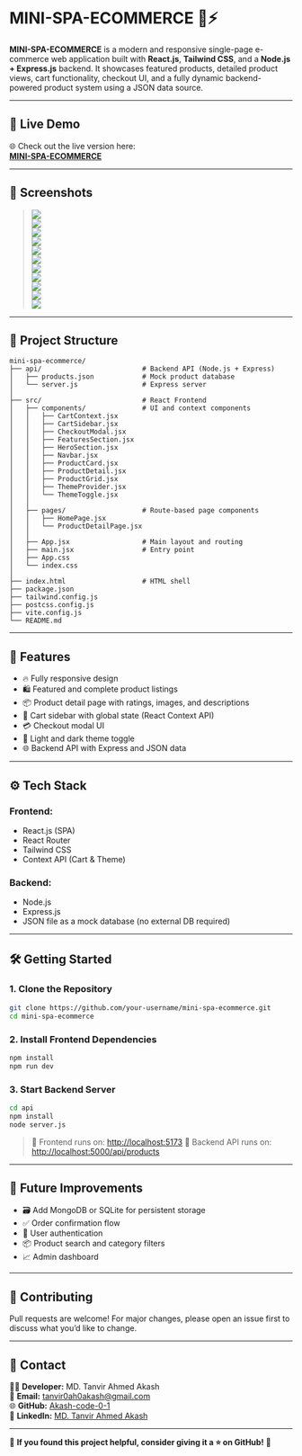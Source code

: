 # MINI-SPA-ECOMMERCE 🛒⚡

**MINI-SPA-ECOMMERCE** is a modern and responsive single-page e-commerce web application built with **React.js**, **Tailwind CSS**, and a **Node.js + Express.js** backend. It showcases featured products, detailed product views, cart functionality, checkout UI, and a fully dynamic backend-powered product system using a JSON data source.

---

## 🔗 Live Demo

🌐 Check out the live version here:  
**[MINI-SPA-ECOMMERCE](https://mini-spa-e-commerce-tanvir0ah0akash-gmailcoms-projects.vercel.app/)**  


---

## 📸 Screenshots

> ![](https://github.com/Akash-code-0-1/Mini-SPA-E-Commerce/blob/main/src/project_output_images/1.PNG)  
> ![](https://github.com/Akash-code-0-1/Mini-SPA-E-Commerce/blob/main/src/project_output_images/2.PNG)  
> ![](https://github.com/Akash-code-0-1/Mini-SPA-E-Commerce/blob/main/src/project_output_images/3.PNG)  
> ![](https://github.com/Akash-code-0-1/Mini-SPA-E-Commerce/blob/main/src/project_output_images/4.PNG)  
> ![](https://github.com/Akash-code-0-1/Mini-SPA-E-Commerce/blob/main/src/project_output_images/5.PNG)  
> ![](https://github.com/Akash-code-0-1/Mini-SPA-E-Commerce/blob/main/src/project_output_images/6.PNG)  
> ![](https://github.com/Akash-code-0-1/Mini-SPA-E-Commerce/blob/main/src/project_output_images/7.PNG)  
> ![](https://github.com/Akash-code-0-1/Mini-SPA-E-Commerce/blob/main/src/project_output_images/8.PNG)  
> ![](https://github.com/Akash-code-0-1/Mini-SPA-E-Commerce/blob/main/src/project_output_images/9.PNG)  
> ![](https://github.com/Akash-code-0-1/Mini-SPA-E-Commerce/blob/main/src/project_output_images/10.PNG)  
> ![](https://github.com/Akash-code-0-1/Mini-SPA-E-Commerce/blob/main/src/project_output_images/11.PNG)  


---

## 📂 Project Structure  

```
mini-spa-ecommerce/
├── api/                         # Backend API (Node.js + Express)
│   ├── products.json            # Mock product database
│   └── server.js                # Express server
│
├── src/                         # React Frontend
│   ├── components/              # UI and context components
│   │   ├── CartContext.jsx
│   │   ├── CartSidebar.jsx
│   │   ├── CheckoutModal.jsx
│   │   ├── FeaturesSection.jsx
│   │   ├── HeroSection.jsx
│   │   ├── Navbar.jsx
│   │   ├── ProductCard.jsx
│   │   ├── ProductDetail.jsx
│   │   ├── ProductGrid.jsx
│   │   ├── ThemeProvider.jsx
│   │   └── ThemeToggle.jsx
│   │
│   ├── pages/                   # Route-based page components
│   │   ├── HomePage.jsx
│   │   └── ProductDetailPage.jsx
│   │
│   ├── App.jsx                  # Main layout and routing
│   ├── main.jsx                 # Entry point
│   ├── App.css
│   └── index.css
│
├── index.html                   # HTML shell
├── package.json
├── tailwind.config.js
├── postcss.config.js
├── vite.config.js
└── README.md

```

---

## 🚀 Features  

- 🔥 Fully responsive design
- 🛍️ Featured and complete product listings
- 📦 Product detail page with ratings, images, and descriptions
- 🛒 Cart sidebar with global state (React Context API)
- 💳 Checkout modal UI
- 🌙 Light and dark theme toggle
- 🌐 Backend API with Express and JSON data

---

## ⚙️ Tech Stack

### Frontend:
- React.js (SPA)
- React Router
- Tailwind CSS
- Context API (Cart & Theme)

### Backend:
- Node.js
- Express.js
- JSON file as a mock database (no external DB required)

---

## 🛠️ Getting Started

### 1. Clone the Repository

```bash
git clone https://github.com/your-username/mini-spa-ecommerce.git
cd mini-spa-ecommerce
````

### 2. Install Frontend Dependencies

```bash
npm install
npm run dev
```

### 3. Start Backend Server

```bash
cd api
npm install
node server.js
```

> 🔗 Frontend runs on: [http://localhost:5173](http://localhost:5173)
> 🔌 Backend API runs on: [http://localhost:5000/api/products](http://localhost:5000/api/products)

---

## 🧠 Future Improvements

* 🗃️ Add MongoDB or SQLite for persistent storage
* ✅ Order confirmation flow
* 🔐 User authentication
* 📦 Product search and category filters
* 📈 Admin dashboard

---

## 🤝 Contributing

Pull requests are welcome! For major changes, please open an issue first to discuss what you’d like to change.

---

## 💌 Contact  

👨‍💻 **Developer:** MD. Tanvir Ahmed Akash  
📧 **Email:** tanvir0ah0akash@gmail.com  
🌐 **GitHub:** [Akash-code-0-1](https://github.com/Akash-code-0-1)  
💼 **LinkedIn:** [MD. Tanvir Ahmed Akash](https://www.linkedin.com/in/md-tanvir-ahmed-akash-8ba50b2b9/)  

---

🌟 **If you found this project helpful, consider giving it a ⭐ on GitHub!** 🚀



